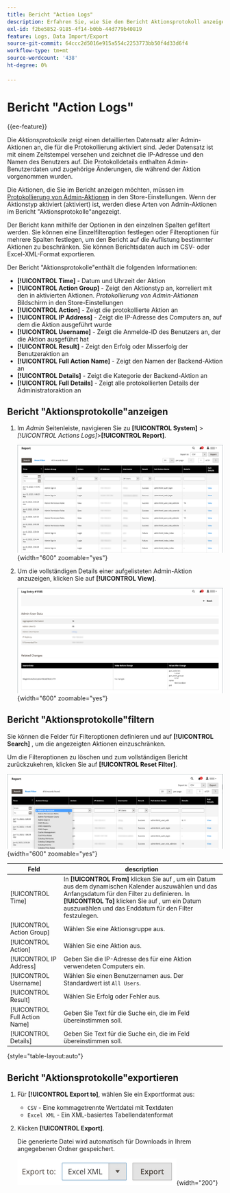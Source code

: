```yaml
---
title: Bericht "Action Logs"
description: Erfahren Sie, wie Sie den Bericht Aktionsprotokoll anzeigen, filtern und exportieren, der einen detaillierten Datensatz aller protokollaktivierten Admin-Aktionen bereitstellt.
exl-id: f2be5852-9185-4f14-b0bb-44d779b40819
feature: Logs, Data Import/Export
source-git-commit: 64ccc2d5016e915a554c2253773bb50f4d33d6f4
workflow-type: tm+mt
source-wordcount: '438'
ht-degree: 0%

---
```


# Bericht &quot;Action Logs&quot;

{{ee-feature}}

Die _Aktionsprotokolle_ zeigt einen detaillierten Datensatz aller Admin-Aktionen an, die für die Protokollierung aktiviert sind. Jeder Datensatz ist mit einem Zeitstempel versehen und zeichnet die IP-Adresse und den Namen des Benutzers auf. Die Protokolldetails enthalten Admin-Benutzerdaten und zugehörige Änderungen, die während der Aktion vorgenommen wurden.

Die Aktionen, die Sie im Bericht anzeigen möchten, müssen im [Protokollierung von Admin-Aktionen](action-log.md) in den Store-Einstellungen. Wenn der Aktionstyp aktiviert (aktiviert) ist, werden diese Arten von Admin-Aktionen im Bericht &quot;Aktionsprotokolle&quot;angezeigt.

Der Bericht kann mithilfe der Optionen in den einzelnen Spalten gefiltert werden. Sie können eine Einzelfilteroption festlegen oder Filteroptionen für mehrere Spalten festlegen, um den Bericht auf die Auflistung bestimmter Aktionen zu beschränken. Sie können Berichtsdaten auch im CSV- oder Excel-XML-Format exportieren.

Der Bericht &quot;Aktionsprotokolle&quot;enthält die folgenden Informationen:

- **[!UICONTROL Time]** - Datum und Uhrzeit der Aktion
- **[!UICONTROL Action Group]** - Zeigt den Aktionstyp an, korreliert mit den in aktivierten Aktionen. _Protokollierung von Admin-Aktionen_ Bildschirm in den Store-Einstellungen
- **[!UICONTROL Action]** - Zeigt die protokollierte Aktion an
- **[!UICONTROL IP Address]** - Zeigt die IP-Adresse des Computers an, auf dem die Aktion ausgeführt wurde
- **[!UICONTROL Username]** - Zeigt die Anmelde-ID des Benutzers an, der die Aktion ausgeführt hat
- **[!UICONTROL Result]** - Zeigt den Erfolg oder Misserfolg der Benutzeraktion an
- **[!UICONTROL Full Action Name]** - Zeigt den Namen der Backend-Aktion an
- **[!UICONTROL Details]** - Zeigt die Kategorie der Backend-Aktion an
- **[!UICONTROL Full Details]** - Zeigt alle protokollierten Details der Administratoraktion an

## Bericht &quot;Aktionsprotokolle&quot;anzeigen

1. Im _Admin_ Seitenleiste, navigieren Sie zu **[!UICONTROL System]** > _[!UICONTROL Actions Logs]_>**[!UICONTROL Report]**.

   ![Aktionsprotokolle](./assets/action-log-report.png){width="600" zoomable="yes"}

1. Um die vollständigen Details einer aufgelisteten Admin-Aktion anzuzeigen, klicken Sie auf **[!UICONTROL View]**.

   ![Details zum Action Log-Eintrag](./assets/action-log-report-view.png){width="600" zoomable="yes"}

## Bericht &quot;Aktionsprotokolle&quot;filtern

Sie können die Felder für Filteroptionen definieren und auf **[!UICONTROL Search]** , um die angezeigten Aktionen einzuschränken.

Um die Filteroptionen zu löschen und zum vollständigen Bericht zurückzukehren, klicken Sie auf **[!UICONTROL Reset Filter]**.

![Filter für Aktionsprotokolle](./assets/action-log-report-filters.png){width="600" zoomable="yes"}

| Feld | description |
|--- |--- |
| [!UICONTROL Time] | In **[!UICONTROL From]** klicken Sie auf , um ein Datum aus dem dynamischen Kalender auszuwählen und das Anfangsdatum für den Filter zu definieren. In **[!UICONTROL To]** klicken Sie auf , um ein Datum auszuwählen und das Enddatum für den Filter festzulegen. |
| [!UICONTROL Action Group] | Wählen Sie eine Aktionsgruppe aus. |
| [!UICONTROL Action] | Wählen Sie eine Aktion aus. |
| [!UICONTROL IP Address] | Geben Sie die IP-Adresse des für eine Aktion verwendeten Computers ein. |
| [!UICONTROL Username] | Wählen Sie einen Benutzernamen aus. Der Standardwert ist `All Users`. |
| [!UICONTROL Result] | Wählen Sie Erfolg oder Fehler aus. |
| [!UICONTROL Full Action Name] | Geben Sie Text für die Suche ein, die im Feld übereinstimmen soll. |
| [!UICONTROL Details] | Geben Sie Text für die Suche ein, die im Feld übereinstimmen soll. |

{style="table-layout:auto"}

## Bericht &quot;Aktionsprotokolle&quot;exportieren

1. Für **[!UICONTROL Export to]**, wählen Sie ein Exportformat aus:

   - `CSV` - Eine kommagetrennte Wertdatei mit Textdaten
   - `Excel XML` - Ein XML-basiertes Tabellendatenformat

1. Klicken **[!UICONTROL Export]**.

   Die generierte Datei wird automatisch für Downloads in Ihrem angegebenen Ordner gespeichert.

   ![Export von Aktionsprotokollen](./assets/action-log-report-export.png){width="200"}
